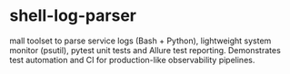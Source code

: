 # shell-log-parser
mall toolset to parse service logs (Bash + Python), lightweight system monitor (psutil), pytest unit tests and Allure test reporting. Demonstrates test automation and CI for production-like observability pipelines.
